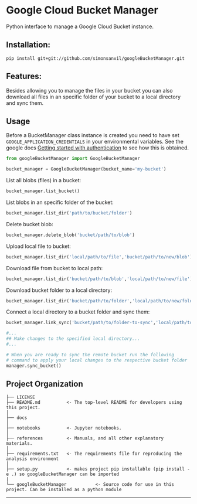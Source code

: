 Google Cloud Bucket Manager
==============================

Python interface to manage a Google Cloud Bucket instance.

Installation:
---------
```
pip install git+git://github.com/simonsanvil/googleBucketManager.git
```

Features:
---------

Besides allowing you to manage the files in your bucket you can also download all files in an specific folder of your bucket to a local directory and sync them.

Usage
---------

Before a BucketManager class instance is created you need to have set `GOOGLE_APPLICATION_CREDENTIALS` in your environmental variables. See the google docs [Getting started with authentication](https://cloud.google.com/docs/authentication/getting-started) to see how this is obtained. 

```python
from googleBucketManager import GoogleBucketManager

bucket_manager = GoogleBucketManager(bucket_name='my-bucket')
```

List all blobs (files) in a bucket:

```python
bucket_manager.list_bucket()
```
List blobs in an specific folder of the bucket:
```python
bucket_manager.list_dir('path/to/bucket/folder')
```
Delete bucket blob:
```python
bucket_manager.delete_blob('bucket/path/to/blob')
```
Upload local file to bucket:
```python
bucket_manager.list_dir('local/path/to/file','bucket/path/to/new/blob')
```
Download file from bucket to local path:
```python
bucket_manager.list_dir('bucket/path/to/blob','local/path/to/new/file')
```
Download bucket folder to a local directory:
```python
bucket_manager.list_dir('bucket/path/to/folder','local/path/to/new/folder')
```
Connect a local directory to a bucket folder and sync them:
```python
bucket_manager.link_sync('bucket/path/to/folder-to-sync','local/path/to/directory-to-sync')

#...
## Make changes to the specified local directory...
#...

# When you are ready to sync the remote bucket run the following 
# command to apply your local changes to the respective bucket folder
manager.sync_bucket() 
```



Project Organization
------------

    ├── LICENSE
    ├── README.md          <- The top-level README for developers using this project.
    │
    ├── docs              
    │    
    ├── notebooks          <- Jupyter notebooks.
    │
    ├── references         <- Manuals, and all other explanatory materials.
    │
    ├── requirements.txt   <- The requirements file for reproducing the analysis environment
    │
    ├── setup.py           <- makes project pip installable (pip install -e .) so googleBucketManager can be imported
    |
    └── googleBucketManager           <- Source code for use in this project. Can be installed as a python module

--------